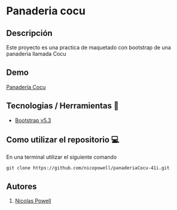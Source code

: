 # Panaderia cocu

## Descripción

Este proyecto es una practica de maquetado con bootstrap de una panaderia llamada Cocu

## Demo

[Panadería Cocu](https://nicopowell-panaderiacocu.netlify.app/)

## Tecnologias / Herramientas 🔨

- [Bootstrap v5.3](https://getbootstrap.com/)

## Como utilizar el repositorio 💻

En una terminal utilizar el siguiente comando

```
git clone https://github.com/nicopowell/panaderiaCocu-41i.git
```

## Autores

1. [Nicolas Powell](https://github.com/nicopowell)
